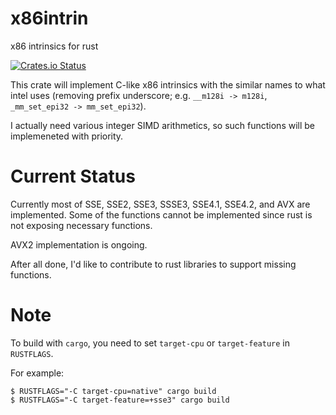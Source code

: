 # x86intrin
x86 intrinsics for rust

[![Crates.io Status](http://meritbadge.herokuapp.com/x86intrin)](https://crates.io/crates/x86intrin)

This crate will implement C-like x86 intrinsics with the similar names
to what intel uses (removing prefix underscore; e.g. `__m128i -> m128i`,
`_mm_set_epi32 -> mm_set_epi32`).

I actually need various integer SIMD arithmetics, so such functions will
be implemeneted with priority.

# Current Status

Currently most of SSE, SSE2, SSE3, SSSE3, SSE4.1, SSE4.2, and AVX are implemented.
Some of the functions cannot be implemented since rust is not exposing necessary
functions.

AVX2 implementation is ongoing.

After all done, I'd like to contribute to rust libraries to support missing functions.

# Note

To build with `cargo`, you need to set `target-cpu` or `target-feature` in `RUSTFLAGS`.

For example:
```
$ RUSTFLAGS="-C target-cpu=native" cargo build
$ RUSTFLAGS="-C target-feature=+sse3" cargo build
```
